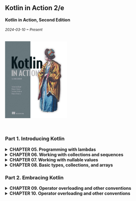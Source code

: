 ## Kotlin in Action 2/e

**Kotlin in Action, Second Edition**

<small><i>2024-03-10 ~ Present</i></small>

<br><img src="../img/kotlin-in-action-second-edition.jpg" alt="Kotlin in Action, Second Edition" width="40%" /><br>

<br>


### Part 1. Introducing Kotlin

<details>
<summary><b>CHAPTER 05. Programming with lambdas</b></summary>

<br>

<a href="./chapter05"> 🔗 link </a>
<br>


**TL;DR**
- **Lambda**: 다른 함수에 넘길 수 있는 작은 코드 조각
- **코틀린의 람다 문법**
    - 함수 인자로 전달할 경우, 괄호 밖으로 람다 표현 가능 → 코드 간결화
    - 인자가 하나일 경우, `it` 사용 가능 → 짧고 간단한 코드 작성 가능
- **람다와 외부 변수 캡처**
    - 외부 변수 캡처 가능
    - 자바와 달리, 바깥 함수의 변수를 읽거나 수정 가능
- **함수 참조**
    - `::메서드이름`, `::생성자이름`, `::프로퍼티이름` 사용 → 참조 생성 가능
    - 참조를 함수 인자로 전달 가능
- **컬렉션 함수 (`filter`, `map`, `all`, `any`)** 내에서 직접 원소 이터레이션 없이 컬렉션 연산 수행 가능
- SAM 인터페이스 구현 시, SAM 인터페이스 객체 생성 없이 람다를 전달해서 구현 가능
- **수신 객체 지정 람다**: 수신 객체의 메서드 직접 호출 가능
- 기존 코드와 다른 컨텍스트에서 동작 → 코드 구조화할 때 유용
- **표준 라이브러리 함수 활용**
    - **`with`** : 객체 참조 반복 없이 메서드 호출 가능
    - **`apply`** : 빌더 스타일 API로 객체 생성 및 초기화 가능
    - **`also`** : 객체에 대한 추가 작업 수행 가능

<br>
</details>

<details>
<summary><b>CHAPTER 06. Working with collections and sequences</b></summary>

<br>

<a href="./chapter06"> 🔗 link </a>
<br>

**TL;DR**

- **표준 라이브러리 함수**와 **람다**를 활용해 컬렉션을 효율적으로 처리할 수 있음
  - `filter`: Boolean 값이 결과인 함수로 컬렉션의 원소를 걸러내고 싶을 때 사용
    - `filterIndexed`: `filter`와 인덱스를 함께 필요할 때 사용
  - `map`: 입력 컬렉션의 원소를 입력한 람다 함수로 처리한 값으로 변환
    - `mapIndexed`: `map`와 인덱스를 함께 필요할 때 사용
  - `reduce`: 람다(누적기, accumulator)는 각 원소에 별로 호출되며 새로운 누적 값을 반환
    - `runningReduce`: `reduce` 연산의 모든 중간 누적 값을 포함해서 반환
  - `fold`: 람다에 컬렉션의 각 값과 이전 누적기를 적용하면서 누적기로 점차 결과를 만들어나감
    - `runningFold`: `fold` 연산의 모든 중간 누적 값을 포함해서 반환
  - `all`: 컬렉션의 모든 원소가 특정 조건을 만족하는지 판단
  - `any`: 컬렉션의 원소가 하나라도 있는지 판단 (= `!all`)
  - `none`: 컬렉션의 조건을 만족하는 원소가 전혀 없는지 판단 (= `!any`)
  - `count`: 조건을 만족하는 원소의 개수를 반환
  - `find`: 조건을 만족하는 첫 번째 원소를 반환
  - `partition`: 술어를 만족하는 그룹과 그렇지 않은 그룹으로 나눌 때 사용 (= `filter` + `filterNot`)
  - `groupBy`: 컬렉션의 원소를 어떤 특성에 따라 여러 그룹으로 나눌 때 사용
  - `associate`: **컬렉션으로부터 맵을 만들어내고 싶을 때** 사용
    - `associateWith`: **컬렉션 원소**를 **키**로 사용하고, **맵의 값**을 **생성하는 람다** 입력
    - `associateBy`: **컬렉션 원소**를 **맵의 값**으로 하고, **입력한 람다가 만들어내는 값**을 **맵의 키**로 사용
  - `replaceAll`: `MutableList` 에 적용하면 지정한 람다의 결과로 컬렉션의 모든 원소를 변경
  - `fill`: 가변 리스트의 모든 원소를 똑같은 값으로 바꾸는 특별한 경우에는 함수를 쓸 수 있음
  - `ifEmpty`: **컬렉션이 비어있을 때 기본값을 생성하는 람다를 제공**할 수 있음
    - `ifBlank`: **문자열**에서 **'공백(`" "`)'과 '비어있음(`""`)'일 때, 기본값을 지정**
  - `windowed`: 데이터를 연속적인 시간의 값들로 처리하고 싶을 경우, 슬라이딩 윈도우를 생성
  - `chunked`: 컬렉션을 주어진 크기의 서로 겹치지 않는 (서로소) 부분으로 나누고 싶을 때 사용
  - `zip`: 각 리스트의 값들이 서로의 인덱스에 따라 대응되는 경우, 두 컬렉션에서 같은 인덱스에 있는 원소들의 쌍으로 이뤄진 리스트 생성
  - `flatMap`: 컬렉션의 각 원소를 파라미터로 주어진 함수를 사용해 매핑 한 후, 변환한 결과를 하나의 리스트로 펼침
  - `flatten`: 변환할 것이 없고 단지 컬렉션의 컬렉션을 평평한 컬렉션으로 만들 경우 사용
- **시퀀스**를 활용하면 중간 결과 없이 연산을 지연 계산하여 성능을 최적화할 수 있음.
  - `asSequence()`: 컬렉션에 `asSequence()`를 호출해서 시퀀스로 변경
  - `generateSequence`: 주어진 이전의 원소로, 다음 원소를 계산


<br>
</details>

<details>
<summary><b>CHAPTER 07. Working with nullable values</b></summary>

<br>

<a href="./chapter07">🔗 link</a>
<br>

**TL;DR**

- 코틀린은 널이 될 수 있는 타입을 지원해 `NullPointerException` 오류를 컴파일 시점에 감지할 수 있음
- **안전한 호출 (`?.`)**: 널이 될 수 있는 객체의 메서드를 호출하거나 프로퍼티에 접근할 수 있음
- **엘비스 연산자 (`?:`)**: 어떤 식이 null 일 때 대신할 값을 지정할 수도 있고, 실행을 반환시키거나 예외를 던질 수도 있음
- **널 아님 단언 (`!!`)**: 컴파일러에게 주어진 값이 null 이 아니라고 약속하는 것
  - null 값에 대한 책임은 개발자에게 있음
- **`let` 함수**: 자신이 호출된 수신 객체를 람다에게 전달
  - 안전한 호출 연산자와 `let`을 함께 사용하면 널이 될 수 있는 타입의 객체를 널이 될 수 없는 타입으로 변환하는 효과가 있음
- **`as?` 연산자**: 값을 다른 타입으로 변환하는 것과 변환이 불가능한 경우를 처리하는 것을 한꺼번에 편리하게 처리할 수 있음

<br>
</details>

<details>
<summary><b>CHAPTER 08. Basic types, collections, and arrays</b></summary>

<br>

<a href="./chapter08">🔗 link</a>
<br>

**TL;DR**

- 기본적인 수를 표현하는 타입은 일반 클래스같지만 보통 자바의 원시 타입으로 컴파일됨
  - e.g. Kotlin `Int` → Java `int`
  - **코틀린의 부호 없는 수 클래스**
    - JVM 에는 상응하는 타입이 없음
    - 인라인 클래스를 통해 변환되며 원시 타입과 마찬가지 성능을 냄
- 널이 될 수 있는 원시 타입은 자바의 박싱된 원시 타입에 대응
  - e.g. Kotlin `Int` → Java `java.lang.Integer`
- `Any` 타입: 모든 다른 타입의 상위 타입. 자바 `Object` 타입에 대응.
- `Unit` 타입: 자바 `void`에 대응
- `Nothing` 타입은 함수가 정상적으로 끝나지 않는다는 것을 나타내는 타입
- 자바에서 온 타입은 코틀린에서 플랫폼 타입
- 코틀린 컬렉션은 표준 자바 클래스를 사용하지만, '읽기 전용'과 '변경 가능'한 컬렉션을 구분
- 코틀린에서 자바 클래스를 확장하거나 자바 인터페이스를 구현해야 한다면, 파라미터의 널 가능성과 변경 가능성을 주의 깊게 생각해야 함
- 코틀린에서도 배열을 사용할 수 있음. 하지만 컬렉션 권장
- 코틀린 `Array` 는 일반적 제네릭 클래스처럼 보이지만 **자바 배열**로 컴파일 됨
  - e.g. Kotlin `intArrayOf(0, 0, 0, 0, 0)` → Java `int[]`

<br>
</details>


### Part 2. Embracing Kotlin

<details>
<summary><b>CHAPTER 09. Operator overloading and other conventions</b></summary>

<br>

<a href="./chapter09">🔗 link</a>
<br>

**TL;DR**

- 코틀린은 정해진 컨벤션에 따라 함수를 정의해서 수학 연산을 오버로드할 수 있음
- 비교 연산자 (`=`, `!=`, `>`, `<` 등 ) 를 모든 객체에 사용할 수 있음
  - 비교 연산자는 `equals`와 `compareTo` 메서드 호출로 변환됨
- 자신이 정의한 클래스의 인스턴스에 대해 `[]` 와 `in` 연산을 사용할 수 있음
  - 단, 해당 클래스에 `get`, `set`, `contains` 함수 정의 필수
- 미리 정해진 컨벤션을 따라 범위를 만들거나 컬렉션과 배열의 원소를 이터레이션할 수 있음
  - `rangeTo`, `rangeUntil`
- 구조 분해 선언을 통해 한 객체의 상태를 분해해서 여러 변수에 대입할 수 있음
  - 데이터 클래스에 대해 구조 분해를 사용할 수 있음
  - 혹은, 클래스에 `componentN` 함수를 정의하면 구조 분해를 지원할 수 있음
- **위임 프로퍼티**를 통해 프로퍼티 값을 저장하거나 초기화하거나 읽거나 변경할 때 사용하는 로직을 재활용할 수 있음
- 표준 라이브러리 함수인 `lazy` 를 통해 지연 초기화 프로퍼티를 쉽게 구현할 수 있음
- `Delegates.observable` 함수를 사용하면 프로퍼티 변경을 관찰할 수 있는 옵저버를 쉽게 추가할 수 있음
- 맵을 위임 객체로 사용하는 위임 프로퍼티를 통해 다양한 속성을 제공하는 객체를 유연하게 다룰 수 있음

<br>
</details>

<details>
<summary><b>CHAPTER 10. Operator overloading and other conventions</b></summary>

<br>

<a href="./chapter09">🔗 link</a>
<br>

**TL;DR**


<br>
</details>


